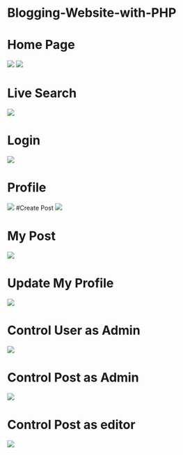 # Blogging-Website-with-PHP
# Home Page

![](https://github.com/Ridowan-sajid/Blogging-Website-with-PHP/blob/main/image/Screenshot%20(48).png)
![](https://github.com/Ridowan-sajid/Blogging-Website-with-PHP/blob/main/image/Screenshot%20(49).png)

# Live Search

![](https://github.com/Ridowan-sajid/Blogging-Website-with-PHP/blob/main/image/Screenshot%20(50).png)
# Login

![](https://github.com/Ridowan-sajid/Blogging-Website-with-PHP/blob/main/image/Screenshot%20(51).png)
# Profile
![](https://github.com/Ridowan-sajid/Blogging-Website-with-PHP/blob/main/image/Screenshot%20(52).png)
#Create Post
![](https://github.com/Ridowan-sajid/Blogging-Website-with-PHP/blob/main/image/Screenshot%20(62).png)
# My Post
![](https://github.com/Ridowan-sajid/Blogging-Website-with-PHP/blob/main/image/Screenshot%20(63).png)
# Update My Profile
![](https://github.com/Ridowan-sajid/Blogging-Website-with-PHP/blob/main/image/Screenshot%20(88).png)
# Control User as Admin
![](https://github.com/Ridowan-sajid/Blogging-Website-with-PHP/blob/main/image/Screenshot%20(89).png)
# Control Post as Admin
![](https://github.com/Ridowan-sajid/Blogging-Website-with-PHP/blob/main/image/Screenshot%20(90).png)
# Control Post as editor
![](https://github.com/Ridowan-sajid/Blogging-Website-with-PHP/blob/main/image/Screenshot%20(91).png)
